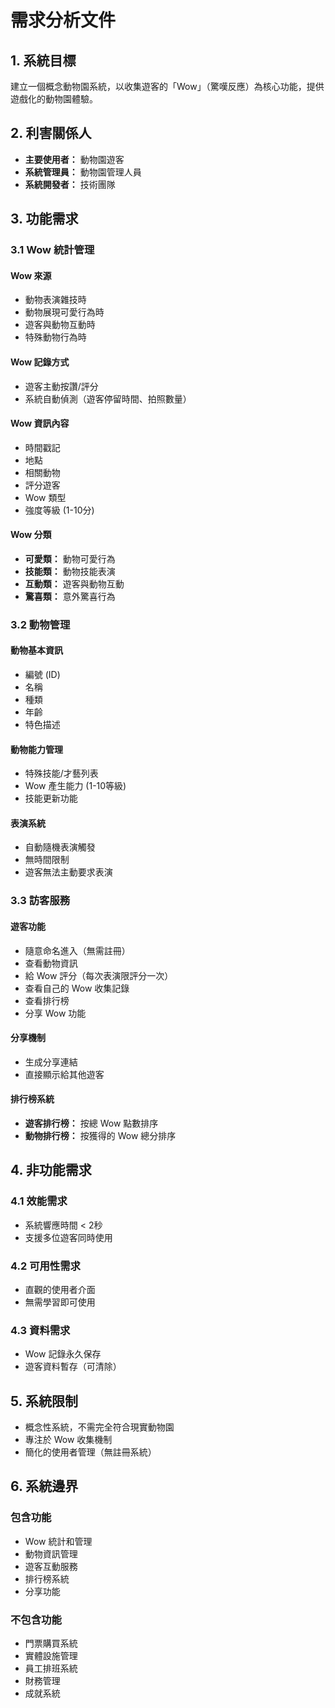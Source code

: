 # 需求分析文件

## 1. 系統目標

建立一個概念動物園系統，以收集遊客的「Wow」（驚嘆反應）為核心功能，提供遊戲化的動物園體驗。

## 2. 利害關係人

- **主要使用者：** 動物園遊客
- **系統管理員：** 動物園管理人員
- **系統開發者：** 技術團隊

## 3. 功能需求

### 3.1 Wow 統計管理

#### Wow 來源
- 動物表演雜技時
- 動物展現可愛行為時
- 遊客與動物互動時
- 特殊動物行為時

#### Wow 記錄方式
- 遊客主動按讚/評分
- 系統自動偵測（遊客停留時間、拍照數量）

#### Wow 資訊內容
- 時間戳記
- 地點
- 相關動物
- 評分遊客
- Wow 類型
- 強度等級 (1-10分)

#### Wow 分類
- **可愛類：** 動物可愛行為
- **技能類：** 動物技能表演
- **互動類：** 遊客與動物互動
- **驚喜類：** 意外驚喜行為

### 3.2 動物管理

#### 動物基本資訊
- 編號 (ID)
- 名稱
- 種類
- 年齡
- 特色描述

#### 動物能力管理
- 特殊技能/才藝列表
- Wow 產生能力 (1-10等級)
- 技能更新功能

#### 表演系統
- 自動隨機表演觸發
- 無時間限制
- 遊客無法主動要求表演

### 3.3 訪客服務

#### 遊客功能
- 隨意命名進入（無需註冊）
- 查看動物資訊
- 給 Wow 評分（每次表演限評分一次）
- 查看自己的 Wow 收集記錄
- 查看排行榜
- 分享 Wow 功能

#### 分享機制
- 生成分享連結
- 直接顯示給其他遊客

#### 排行榜系統
- **遊客排行榜：** 按總 Wow 點數排序
- **動物排行榜：** 按獲得的 Wow 總分排序

## 4. 非功能需求

### 4.1 效能需求
- 系統響應時間 < 2秒
- 支援多位遊客同時使用

### 4.2 可用性需求
- 直觀的使用者介面
- 無需學習即可使用

### 4.3 資料需求
- Wow 記錄永久保存
- 遊客資料暫存（可清除）

## 5. 系統限制

- 概念性系統，不需完全符合現實動物園
- 專注於 Wow 收集機制
- 簡化的使用者管理（無註冊系統）

## 6. 系統邊界

### 包含功能
- Wow 統計和管理
- 動物資訊管理
- 遊客互動服務
- 排行榜系統
- 分享功能

### 不包含功能
- 門票購買系統
- 實體設施管理
- 員工排班系統
- 財務管理
- 成就系統
